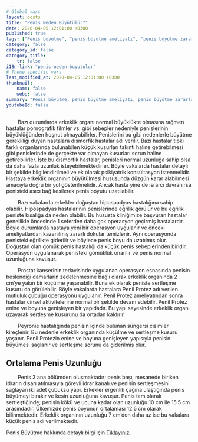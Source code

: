 ```yaml
---
# Global vars
layout: posts
title: "Penis Neden Büyütülür?"
date: 2020-04-05 12:01:00 +0300
published: true
tags: ["Penis büyütme", "penis büyütme ameliyatı", "penis büyütme zararı", "penis büyütme fiyat", "penis büyütme nasıl yapılır", "penis büyütme ameliyatı sonrası", "penis büyütme ameliyatı öncesi", "penis estetiği ameliyatı", "penis işlevi",  "penis boyu", "penis büyütme nedir", "penis anatomisi" , "penis nasıl büyütülür" , "ideal penis boyu" , "Türkiye penis boyu ortalaması" , "penis estetiği" , "Ortalama penis boyu" , "penis büyütme tedavi" , "küçük penis tedavi" , "penis büyütme vakum" , "penis extender" , "penis büyütme tedavi" , "şişmanlarda penis büyütme" ]
category: false
category_id: false
category_title:
    tr: false
i18n-link: "penis-neden-buyutulur"
# Theme specific vars
last_modified_at: 2020-04-05 12:01:00 +0300
thumbnail:
    name: false
    webp: false
summary: "Penis büyütme, penis büyütme ameliyatı, penis büyütme zararları, penis büyütme fiyatı, penis büyütme nasıl yapılır, penis büyütme ameliyatı sonrası, penis büyütme ameliyatı öncesi, penis nasıl büyür, penis ameliyatı, penis işlevi, penis boyu, penis boyutları, penis kalınlığı, küçük penis, penis büyütme nedir, penis anatomisi"
youtubeId: false
---
```


&nbsp;&nbsp;&nbsp;&nbsp;&nbsp;&nbsp;&nbsp;&nbsp;Bazı durumlarda erkeklik organı normal büyüklükte olmasına rağmen hastalar pornografik filmler vs. gibi sebepler nedeniyle penislerinin büyüklüğünden hoşnut olmayabilirler. Penislerini bu gibi nedenlerle büyütme gerekliliği duyan hastalara dismorfik hastalar adı verilir. Bazı hastalar tıpkı farklı organlarında bulunabilen küçük kusurları takıntı haline getirebilmesi gibi penislerinde de gerçekte var olmayan kusurları sorun haline getirebilirler. İşte bu dismorfik hastalar, penisleri normal uzunluğa sahip olsa da daha fazla uzunluk isteyebilmektedirler. Böyle vakalarda hastalar detaylı bir şekilde bilgilendirilmeli ve ek olarak psikiyatrik konsültasyon istenmelidir. Hastaya erkeklik organının büyütülmesi hususunda düzgün karar alabilmesi amacıyla doğru bir yol gösterilmelidir. Ancak hasta yine de ısrarcı davranırsa penisteki asıcı bağ kesilerek penis boyutu uzatılabilir.

&nbsp;&nbsp;&nbsp;&nbsp;&nbsp;&nbsp;&nbsp;&nbsp;Bazı vakalarda erkekler doğuştan hipospadyas hastalığına sahip olabilir. Hipospadyas hastalarının penislerinde eğrilik görülür ve bu eğrilik peniste kısalığa da neden olabilir. Bu hususta kliniğimize başvuran hastalar genellikle öncesinde 1 seferden daha çok operasyon geçirmiş hastalardır. Böyle durumlarda hastaya yeni bir operasyon uygulanır ve önceki ameliyatlardan kazanılmış zararlı dokular temizlenir. Aynı operasyonda penisteki eğrilikte giderilir ve böylece penis boyu da uzatılmış olur. Doğuştan olan gömük penis hastalığı da küçük penis sebeplerinden biridir. Operasyon uygulanarak penisteki gömüklük onarılır ve penis normal uzunluğuna kavuşur.

&nbsp;&nbsp;&nbsp;&nbsp;&nbsp;&nbsp;&nbsp;&nbsp;Prostat kanserinin tedavisinde uygulanan operasyon esnasında penisin beslendiği damarların zedelenmesine bağlı olarak erkeklik organında 2 cm’ye yakın bir küçülme yaşanabilir. Buna ek olarak peniste sertleşme kusuru da görülebilir. Böyle vakalarda hastalara Penil Protez adı verilen mutluluk çubuğu operasyonu uygulanır. Penil Protez ameliyatından sonra hastalar cinsel aktivitelerine normal bir şekilde devam edebilir. Penil Protez enine ve boyuna genişleyen bir yapıdadır. Bu yapı sayesinde erkeklik organı uzayarak sertleşme kusurunu da ortadan kaldırır.

&nbsp;&nbsp;&nbsp;&nbsp;&nbsp;&nbsp;&nbsp;&nbsp;Peyronie hastalığında penisin içinde bulunan süngersi cisimler kireçlenir. Bu nedenle erkeklik organında küçülme ve sertleşme kusuru yaşanır. Penil Protezin enine ve boyuna genişleyen yapısıyla penisin büyümesi sağlanır ve sertleşme sorunu da giderilmiş olur.

## Ortalama Penis Uzunluğu

&nbsp;&nbsp;&nbsp;&nbsp;&nbsp;&nbsp;&nbsp;&nbsp;Penis 3 ana bölümden oluşmaktadır; penis başı, mesanede biriken idrarın dışarı atılmasıyla görevli idrar kanalı ve penisin sertleşmesini sağlayan iki adet çubuksu yapı. Erkekler ergenlik çağına ulaştığında penis büyümeyi bırakır ve kesin uzunluğuna kavuşur. Penis tam olarak sertleştiğinde; penisin kökü ve ucuna kadar olan uzunluğu 10 cm ile 15.5 cm arasındadır. Ülkemizde penis boyunun ortalaması 12.5 cm olarak bilinmektedir. Erkeklik organının uzunluğu 7 cm’den daha az ise bu vakalara küçük penis adı verilmektedir.    

Penis Büyütme hakkında detaylı bilgi için [Tıklayınız.](https://www.onoluroloji.com/penis-buyutme)
